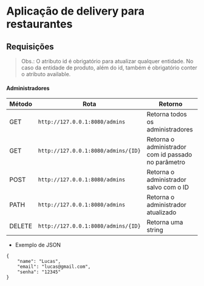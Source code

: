 # Aplicação de delivery para restaurantes

## Requisições  
  
  
> Obs.: O atributo id é obrigatório para atualizar qualquer entidade. No caso da entidade de produto, além do id, também é obrigatório conter o atributo available.
  
  
#### Administradores  
  
  
| Método | Rota | Retorno |
| --- | --- | --- |
| GET | `http://127.0.0.1:8080/admins` | Retorna todos os administradores |
| GET | `http://127.0.0.1:8080/admins/{ID}` | Retorna o administrador com id passado no parâmetro |
| POST  | `http://127.0.0.1:8080/admins`  | Retorna o administrador salvo com o ID  |
| PATH  | `http://127.0.0.1:8080/admins`  | Retorna o administrador atualizado  |
| DELETE  | `http://127.0.0.1:8080/admins/{ID}`  | Retorna uma string  |
  
  
- Exemplo de JSON

```
{
	"name": "Lucas",
	"email": "lucas@gmail.com",
	"senha": "12345"
}
```